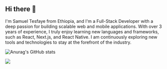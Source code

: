 ## Hi there 👋 

I'm Samuel Tesfaye from Ethiopia, and I'm a Full-Stack Developer with a deep passion for building scalable web and mobile applications. With over 3 years of experience, I truly enjoy learning new languages and frameworks, such as React, Next.js, and React Native. I am continuously exploring new tools and technologies to stay at the forefront of the industry.

![Anurag's GitHub stats](https://github-readme-stats.vercel.app/api?username=tesamuel130&show_icons=true&theme=dark)

<!--
**tesamuel130/tesamuel130** is a ✨ _special_ ✨ repository because its `README.md` (this file) appears on your GitHub profile.

Here are some ideas to get you started:

- 🔭 I’m currently working on ...
- 🌱 I’m currently learning ...
- 👯 I’m looking to collaborate on ...
- 🤔 I’m looking for help with ...
- 💬 Ask me about ...
- 📫 How to reach me: ...
- 😄 Pronouns: ...
- ⚡ Fun fact: ...
-->


[![](https://visitcount.itsvg.in/api?id=tesamuel130&label=Profile%20Views&pretty=false)](https://visitcount.itsvg.in)
